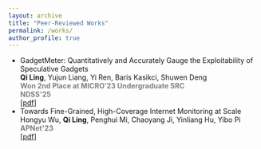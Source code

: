 ```yaml
---
layout: archive
title: "Peer-Reviewed Works"
permalink: /works/
author_profile: true
---
```


- GadgetMeter: Quantitatively and Accurately Gauge the Exploitability of Speculative Gadgets  
  **Qi Ling**, Yujun Liang, Yi Ren, Baris Kasikci, Shuwen Deng  
  <span style="color: gray; font-weight: bold;">Won 2nd Place at MICRO’23 Undergraduate SRC</span>  
  <span style="color: gray; font-weight: bold;">NDSS'25</span>  
  [[pdf](https://dx.doi.org/10.14722/ndss.2025.241723)]
- Towards Fine-Grained, High-Coverage Internet Monitoring at Scale  
  Hongyu Wu, **Qi Ling**, Penghui Mi, Chaoyang Ji, Yinliang Hu, Yibo Pi  
  <span style="color: gray; font-weight: bold;">APNet'23</span>  
  [[pdf](https://doi.org/10.1145/3600061.3600085)]
